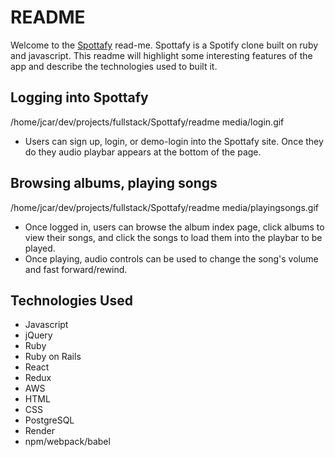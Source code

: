 # README

Welcome to the [Spottafy](https://link-url-here.org) read-me. Spottafy is a Spotify clone built on ruby and javascript. 
This readme will highlight some interesting features of the app and describe the technologies used to built it. 

## Logging into Spottafy
 /home/jcar/dev/projects/fullstack/Spottafy/readme media/login.gif

+ Users can sign up, login, or demo-login into the Spottafy site. Once they do they audio playbar appears at the bottom of the page. 

## Browsing albums, playing songs
 /home/jcar/dev/projects/fullstack/Spottafy/readme media/playingsongs.gif
 
+ Once logged in, users can browse the album index page, click albums to view their songs, and click the songs to load them into the playbar to be played. 
+ Once playing, audio controls can be used to change the song's volume and fast forward/rewind. 

## Technologies Used
+ Javascript
+ jQuery
+ Ruby
+ Ruby on Rails
+ React
+ Redux
+ AWS
+ HTML
+ CSS
+ PostgreSQL
+ Render
+ npm/webpack/babel
